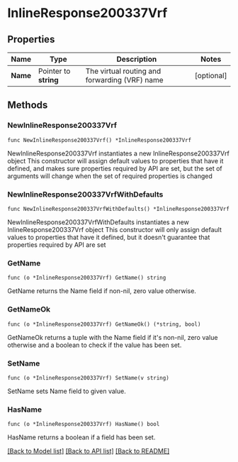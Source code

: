 # InlineResponse200337Vrf

## Properties

Name | Type | Description | Notes
------------ | ------------- | ------------- | -------------
**Name** | Pointer to **string** | The virtual routing and forwarding (VRF) name | [optional] 

## Methods

### NewInlineResponse200337Vrf

`func NewInlineResponse200337Vrf() *InlineResponse200337Vrf`

NewInlineResponse200337Vrf instantiates a new InlineResponse200337Vrf object
This constructor will assign default values to properties that have it defined,
and makes sure properties required by API are set, but the set of arguments
will change when the set of required properties is changed

### NewInlineResponse200337VrfWithDefaults

`func NewInlineResponse200337VrfWithDefaults() *InlineResponse200337Vrf`

NewInlineResponse200337VrfWithDefaults instantiates a new InlineResponse200337Vrf object
This constructor will only assign default values to properties that have it defined,
but it doesn't guarantee that properties required by API are set

### GetName

`func (o *InlineResponse200337Vrf) GetName() string`

GetName returns the Name field if non-nil, zero value otherwise.

### GetNameOk

`func (o *InlineResponse200337Vrf) GetNameOk() (*string, bool)`

GetNameOk returns a tuple with the Name field if it's non-nil, zero value otherwise
and a boolean to check if the value has been set.

### SetName

`func (o *InlineResponse200337Vrf) SetName(v string)`

SetName sets Name field to given value.

### HasName

`func (o *InlineResponse200337Vrf) HasName() bool`

HasName returns a boolean if a field has been set.


[[Back to Model list]](../README.md#documentation-for-models) [[Back to API list]](../README.md#documentation-for-api-endpoints) [[Back to README]](../README.md)


